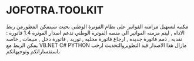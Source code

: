 # JOFOTRA.TOOLKIT
مكتبه لتسهيل مزامنه الفواتير على نظام الفوترة الوطني
بحيث سيتمكن المطورمن ربط الاداه , ليتم مزمنه الفواتير الى منصه الفوترة الوطني
تدعم اصدار الفوترة 1.4
فاتورة : نقديه , ذمم
فاتورة جديده  , ارجاع
فاتورة محليه , توريد ,
فاتورة دخل , مبيعات , خاصه
يمكن الربط مع 
VB.NET
C#
PYTHON
مازال هذا الاصدار قيد التطويروالتحديث
ارحب باستفساراتكم وتوجيهاتكم
